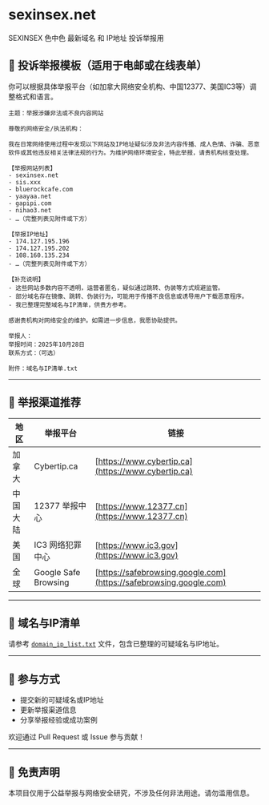 # sexinsex.net
SEXINSEX 色中色 最新域名 和 IP地址 投诉举报用

## 📄 投诉举报模板（适用于电邮或在线表单）

你可以根据具体举报平台（如加拿大网络安全机构、中国12377、美国IC3等）调整格式和语言。

```
主题：举报涉嫌非法或不良内容网站

尊敬的网络安全/执法机构：

我在日常网络使用过程中发现以下网站及IP地址疑似涉及非法内容传播、成人色情、诈骗、恶意软件或其他违反相关法律法规的行为。为维护网络环境安全，特此举报，请贵机构核查处理。

【举报网站列表】
- sexinsex.net
- sis.xxx
- bluerockcafe.com
- yaayaa.net
- gapipi.com
- nihao3.net
- …（完整列表见附件或下方）

【举报IP地址】
- 174.127.195.196
- 174.127.195.202
- 108.160.135.234
- …（完整列表见附件或下方）

【补充说明】
- 这些网站多数内容不透明，运营者匿名，疑似通过跳转、伪装等方式规避监管。
- 部分域名存在镜像、跳转、伪装行为，可能用于传播不良信息或诱导用户下载恶意程序。
- 我已整理完整域名与IP清单，供贵方参考。

感谢贵机构对网络安全的维护。如需进一步信息，我愿协助提供。

举报人：
举报时间：2025年10月28日  
联系方式：（可选）

附件：域名与IP清单.txt
```

---

## 🧭 举报渠道推荐

| 地区 | 举报平台 | 链接 |
|------|-----------|------|
| 加拿大 | Cybertip.ca | [https://www.cybertip.ca](https://www.cybertip.ca) |
| 中国大陆 | 12377 举报中心 | [https://www.12377.cn](https://www.12377.cn) |
| 美国 | IC3 网络犯罪中心 | [https://www.ic3.gov](https://www.ic3.gov) |
| 全球 | Google Safe Browsing | [https://safebrowsing.google.com](https://safebrowsing.google.com) |

---

## 📂 域名与IP清单

请参考 [`domain_ip_list.txt`](./domain_ip_list.txt) 文件，包含已整理的可疑域名与IP地址。

---

## 🤝 参与方式

- 提交新的可疑域名或IP地址
- 更新举报渠道信息
- 分享举报经验或成功案例

欢迎通过 Pull Request 或 Issue 参与贡献！

---

## 📜 免责声明

本项目仅用于公益举报与网络安全研究，不涉及任何非法用途。请勿滥用信息。

```
